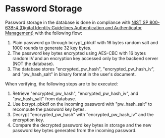 # Password Storage

Password storage in the database is done in compliance with [NIST SP 800-63B-4 (Digital Identity Guidelines Authentication and Authenticator Management)](https://doi.org/10.6028/NIST.SP.800-63b-4) with the following flow:

1. Plain password go through bcrypt_pbkdf with 16 bytes random salt and 1000 rounds to generate 32 key bytes.
2. The password key bytes encrypted using AES-CBC with 16 bytes random IV and an encryption key accessed only by the backend server (NOT the database).
3. The database stores "encrypted_pw_hash", "encrypted_pw_hash_iv", and "pw_hash_salt" in binary format in the user's document.

When verifying, the following steps are to be executed:

1. Retrieve "encrypted_pw_hash", "encrypted_pw_hash_iv", and "pw_hash_salt" from database.
2. Use bcrypt_pbkdf on the incoming password with "pw_hash_salt" to recompute the password key bytes.
3. Decrypt "encrypted_pw_hash" with "encrypted_pw_hash_iv" and the encryption key.
4. Compare the decrypted password key bytes in storage and the new password key bytes generated from the incoming password.
